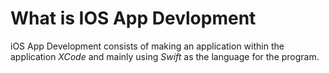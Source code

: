 # What is IOS App Devlopment 

iOS App Development consists of making an application within the application _XCode_ and mainly using _Swift_ as the language for the program. 
